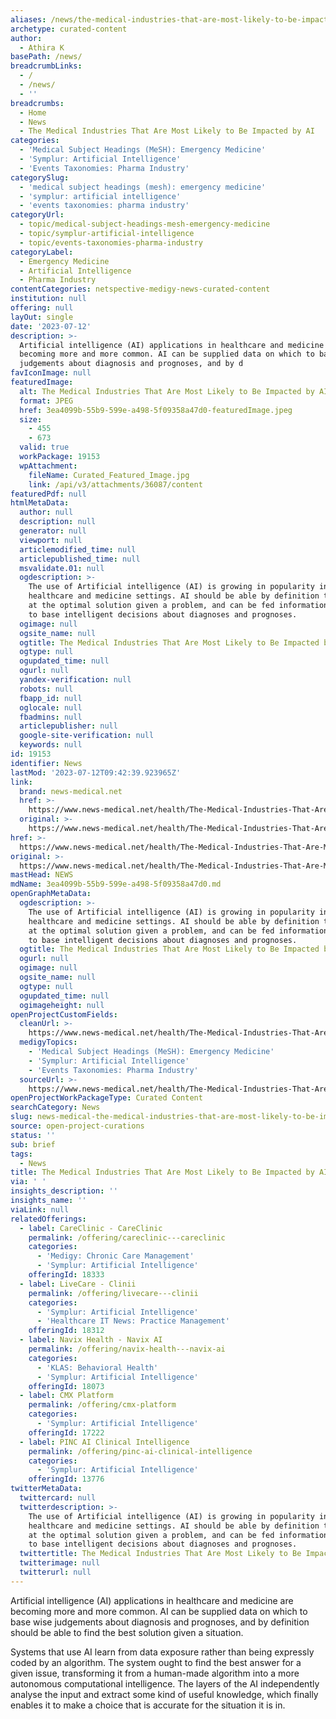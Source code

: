 ```yaml
---
aliases: /news/the-medical-industries-that-are-most-likely-to-be-impacted-by-ai
archetype: curated-content
author:
  - Athira K
basePath: /news/
breadcrumbLinks:
  - /
  - /news/
  - ''
breadcrumbs:
  - Home
  - News
  - The Medical Industries That Are Most Likely to Be Impacted by AI
categories:
  - 'Medical Subject Headings (MeSH): Emergency Medicine'
  - 'Symplur: Artificial Intelligence'
  - 'Events Taxonomies: Pharma Industry'
categorySlug:
  - 'medical subject headings (mesh): emergency medicine'
  - 'symplur: artificial intelligence'
  - 'events taxonomies: pharma industry'
categoryUrl:
  - topic/medical-subject-headings-mesh-emergency-medicine
  - topic/symplur-artificial-intelligence
  - topic/events-taxonomies-pharma-industry
categoryLabel:
  - Emergency Medicine
  - Artificial Intelligence
  - Pharma Industry
contentCategories: netspective-medigy-news-curated-content
institution: null
offering: null
layOut: single
date: '2023-07-12'
description: >-
  Artificial intelligence (AI) applications in healthcare and medicine are
  becoming more and more common. AI can be supplied data on which to base wise
  judgements about diagnosis and prognoses, and by d
favIconImage: null
featuredImage:
  alt: The Medical Industries That Are Most Likely to Be Impacted by AI
  format: JPEG
  href: 3ea4099b-55b9-599e-a498-5f09358a47d0-featuredImage.jpeg
  size:
    - 455
    - 673
  valid: true
  workPackage: 19153
  wpAttachment:
    fileName: Curated_Featured_Image.jpg
    link: /api/v3/attachments/36087/content
featuredPdf: null
htmlMetaData:
  author: null
  description: null
  generator: null
  viewport: null
  articlemodified_time: null
  articlepublished_time: null
  msvalidate.01: null
  ogdescription: >-
    The use of Artificial intelligence (AI) is growing in popularity in
    healthcare and medicine settings. AI should be able by definition to arrive
    at the optimal solution given a problem, and can be fed information on which
    to base intelligent decisions about diagnoses and prognoses.
  ogimage: null
  ogsite_name: null
  ogtitle: The Medical Industries That Are Most Likely to Be Impacted by AI
  ogtype: null
  ogupdated_time: null
  ogurl: null
  yandex-verification: null
  robots: null
  fbapp_id: null
  oglocale: null
  fbadmins: null
  articlepublisher: null
  google-site-verification: null
  keywords: null
id: 19153
identifier: News
lastMod: '2023-07-12T09:42:39.923965Z'
link:
  brand: news-medical.net
  href: >-
    https://www.news-medical.net/health/The-Medical-Industries-That-Are-Most-Likely-to-Be-Impacted-by-Ai.aspx
  original: >-
    https://www.news-medical.net/health/The-Medical-Industries-That-Are-Most-Likely-to-Be-Impacted-by-Ai.aspx
href: >-
  https://www.news-medical.net/health/The-Medical-Industries-That-Are-Most-Likely-to-Be-Impacted-by-Ai.aspx
original: >-
  https://www.news-medical.net/health/The-Medical-Industries-That-Are-Most-Likely-to-Be-Impacted-by-Ai.aspx
mastHead: NEWS
mdName: 3ea4099b-55b9-599e-a498-5f09358a47d0.md
openGraphMetaData:
  ogdescription: >-
    The use of Artificial intelligence (AI) is growing in popularity in
    healthcare and medicine settings. AI should be able by definition to arrive
    at the optimal solution given a problem, and can be fed information on which
    to base intelligent decisions about diagnoses and prognoses.
  ogtitle: The Medical Industries That Are Most Likely to Be Impacted by AI
  ogurl: null
  ogimage: null
  ogsite_name: null
  ogtype: null
  ogupdated_time: null
  ogimageheight: null
openProjectCustomFields:
  cleanUrl: >-
    https://www.news-medical.net/health/The-Medical-Industries-That-Are-Most-Likely-to-Be-Impacted-by-Ai.aspx
  medigyTopics:
    - 'Medical Subject Headings (MeSH): Emergency Medicine'
    - 'Symplur: Artificial Intelligence'
    - 'Events Taxonomies: Pharma Industry'
  sourceUrl: >-
    https://www.news-medical.net/health/The-Medical-Industries-That-Are-Most-Likely-to-Be-Impacted-by-Ai.aspx
openProjectWorkPackageType: Curated Content
searchCategory: News
slug: news-medical-the-medical-industries-that-are-most-likely-to-be-impacted-by-ai
source: open-project-curations
status: ''
sub: brief
tags:
  - News
title: The Medical Industries That Are Most Likely to Be Impacted by AI
via: ' '
insights_description: ''
insights_name: ''
viaLink: null
relatedOfferings:
  - label: CareClinic - CareClinic
    permalink: /offering/careclinic---careclinic
    categories:
      - 'Medigy: Chronic Care Management'
      - 'Symplur: Artificial Intelligence'
    offeringId: 18333
  - label: LiveCare - Clinii
    permalink: /offering/livecare---clinii
    categories:
      - 'Symplur: Artificial Intelligence'
      - 'Healthcare IT News: Practice Management'
    offeringId: 18312
  - label: Navix Health - Navix AI
    permalink: /offering/navix-health---navix-ai
    categories:
      - 'KLAS: Behavioral Health'
      - 'Symplur: Artificial Intelligence'
    offeringId: 18073
  - label: CMX Platform
    permalink: /offering/cmx-platform
    categories:
      - 'Symplur: Artificial Intelligence'
    offeringId: 17222
  - label: PINC AI Clinical Intelligence
    permalink: /offering/pinc-ai-clinical-intelligence
    categories:
      - 'Symplur: Artificial Intelligence'
    offeringId: 13776
twitterMetaData:
  twittercard: null
  twitterdescription: >-
    The use of Artificial intelligence (AI) is growing in popularity in
    healthcare and medicine settings. AI should be able by definition to arrive
    at the optimal solution given a problem, and can be fed information on which
    to base intelligent decisions about diagnoses and prognoses.
  twittertitle: The Medical Industries That Are Most Likely to Be Impacted by AI
  twitterimage: null
  twitterurl: null
---
```

<p>Artificial intelligence (AI) applications in healthcare and medicine are becoming more and more common. AI can be supplied data on which to base wise judgements about diagnosis and prognoses, and by definition should be able to find the best solution given a situation.</p><p>Systems that use AI learn from data exposure rather than being expressly coded by an algorithm. The system ought to find the best answer for a given issue, transforming it from a human-made algorithm into a more autonomous computational intelligence. The layers of the AI independently analyse the input and extract some kind of useful knowledge, which finally enables it to make a choice that is accurate for the situation it is in.</p>